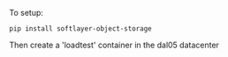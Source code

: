 To setup:

    pip install softlayer-object-storage

Then create a 'loadtest' container in the dal05 datacenter
